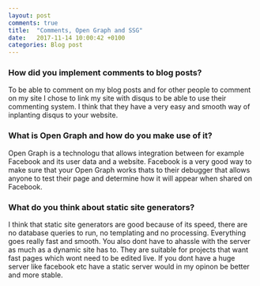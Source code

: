 ```yaml
---
layout: post
comments: true
title:  "Comments, Open Graph and SSG"
date:   2017-11-14 10:00:42 +0100
categories: Blog post
---
```

### How did you implement comments to blog posts?
To be able to comment on my blog posts and for other people to comment on my site I chose to link my site with disqus to be able to use their commenting system. I think that they have a very easy and smooth way of inplanting disqus to your website.

### What is Open Graph and how do you make use of it?
Open Graph is a technologu that allows integration between for example Facebook and its user data and a website. Facebook is a very good way to make sure that your Open Graph works thats to their debugger that allows anyone to test their page and determine how it will appear when shared on Facebook.

### What do you think about static site generators?
I think that static site generators are good because of its speed, there are no database queries to run, no templating and no processing. Everything goes really fast and smooth. You also dont have to ahassle with the server as much as a dynamic site has to. They are suitable for projects that want fast pages which wont need to be edited live. If you dont have a huge server like facebook etc have a static server would in my opinon be better and more stable.
